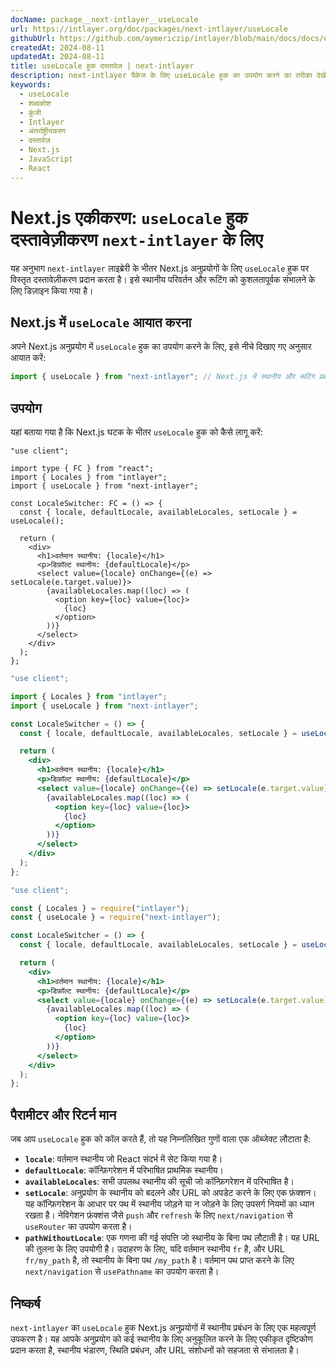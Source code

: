 ```yaml
---
docName: package__next-intlayer__useLocale
url: https://intlayer.org/doc/packages/next-intlayer/useLocale
githubUrl: https://github.com/aymericzip/intlayer/blob/main/docs/docs/en/packages/next-intlayer/useLocale.md
createdAt: 2024-08-11
updatedAt: 2024-08-11
title: useLocale हुक दस्तावेज़ | next-intlayer
description: next-intlayer पैकेज के लिए useLocale हुक का उपयोग करने का तरीका देखें
keywords:
  - useLocale
  - शब्दकोश
  - कुंजी
  - Intlayer
  - अंतर्राष्ट्रीयकरण
  - दस्तावेज़
  - Next.js
  - JavaScript
  - React
---
```


# Next.js एकीकरण: `useLocale` हुक दस्तावेज़ीकरण `next-intlayer` के लिए

यह अनुभाग `next-intlayer` लाइब्रेरी के भीतर Next.js अनुप्रयोगों के लिए `useLocale` हुक पर विस्तृत दस्तावेज़ीकरण प्रदान करता है। इसे स्थानीय परिवर्तन और रूटिंग को कुशलतापूर्वक संभालने के लिए डिज़ाइन किया गया है।

## Next.js में `useLocale` आयात करना

अपने Next.js अनुप्रयोग में `useLocale` हुक का उपयोग करने के लिए, इसे नीचे दिखाए गए अनुसार आयात करें:

```javascript
import { useLocale } from "next-intlayer"; // Next.js में स्थानीय और रूटिंग प्रबंधन के लिए उपयोग किया जाता है
```

## उपयोग

यहां बताया गया है कि Next.js घटक के भीतर `useLocale` हुक को कैसे लागू करें:

```tsx fileName="src/components/LocaleSwitcher.tsx" codeFormat="typescript"
"use client";

import type { FC } from "react";
import { Locales } from "intlayer";
import { useLocale } from "next-intlayer";

const LocaleSwitcher: FC = () => {
  const { locale, defaultLocale, availableLocales, setLocale } = useLocale();

  return (
    <div>
      <h1>वर्तमान स्थानीय: {locale}</h1>
      <p>डिफ़ॉल्ट स्थानीय: {defaultLocale}</p>
      <select value={locale} onChange={(e) => setLocale(e.target.value)}>
        {availableLocales.map((loc) => (
          <option key={loc} value={loc}>
            {loc}
          </option>
        ))}
      </select>
    </div>
  );
};
```

```jsx fileName="src/components/LocaleSwitcher.mjx" codeFormat="esm"
"use client";

import { Locales } from "intlayer";
import { useLocale } from "next-intlayer";

const LocaleSwitcher = () => {
  const { locale, defaultLocale, availableLocales, setLocale } = useLocale();

  return (
    <div>
      <h1>वर्तमान स्थानीय: {locale}</h1>
      <p>डिफ़ॉल्ट स्थानीय: {defaultLocale}</p>
      <select value={locale} onChange={(e) => setLocale(e.target.value)}>
        {availableLocales.map((loc) => (
          <option key={loc} value={loc}>
            {loc}
          </option>
        ))}
      </select>
    </div>
  );
};
```

```jsx fileName="src/components/LocaleSwitcher.csx" codeFormat="commonjs"
"use client";

const { Locales } = require("intlayer");
const { useLocale } = require("next-intlayer");

const LocaleSwitcher = () => {
  const { locale, defaultLocale, availableLocales, setLocale } = useLocale();

  return (
    <div>
      <h1>वर्तमान स्थानीय: {locale}</h1>
      <p>डिफ़ॉल्ट स्थानीय: {defaultLocale}</p>
      <select value={locale} onChange={(e) => setLocale(e.target.value)}>
        {availableLocales.map((loc) => (
          <option key={loc} value={loc}>
            {loc}
          </option>
        ))}
      </select>
    </div>
  );
};
```

## पैरामीटर और रिटर्न मान

जब आप `useLocale` हुक को कॉल करते हैं, तो यह निम्नलिखित गुणों वाला एक ऑब्जेक्ट लौटाता है:

- **`locale`**: वर्तमान स्थानीय जो React संदर्भ में सेट किया गया है।
- **`defaultLocale`**: कॉन्फ़िगरेशन में परिभाषित प्राथमिक स्थानीय।
- **`availableLocales`**: सभी उपलब्ध स्थानीय की सूची जो कॉन्फ़िगरेशन में परिभाषित है।
- **`setLocale`**: अनुप्रयोग के स्थानीय को बदलने और URL को अपडेट करने के लिए एक फ़ंक्शन। यह कॉन्फ़िगरेशन के आधार पर पथ में स्थानीय जोड़ने या न जोड़ने के लिए उपसर्ग नियमों का ध्यान रखता है। नेविगेशन फ़ंक्शंस जैसे `push` और `refresh` के लिए `next/navigation` से `useRouter` का उपयोग करता है।
- **`pathWithoutLocale`**: एक गणना की गई संपत्ति जो स्थानीय के बिना पथ लौटाती है। यह URL की तुलना के लिए उपयोगी है। उदाहरण के लिए, यदि वर्तमान स्थानीय `fr` है, और URL `fr/my_path` है, तो स्थानीय के बिना पथ `/my_path` है। वर्तमान पथ प्राप्त करने के लिए `next/navigation` से `usePathname` का उपयोग करता है।

## निष्कर्ष

`next-intlayer` का `useLocale` हुक Next.js अनुप्रयोगों में स्थानीय प्रबंधन के लिए एक महत्वपूर्ण उपकरण है। यह आपके अनुप्रयोग को कई स्थानीय के लिए अनुकूलित करने के लिए एकीकृत दृष्टिकोण प्रदान करता है, स्थानीय भंडारण, स्थिति प्रबंधन, और URL संशोधनों को सहजता से संभालता है।
